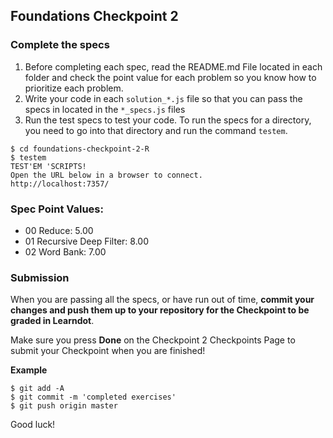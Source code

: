 ## Foundations Checkpoint 2

### Complete the specs

1. Before completing each spec, read the README.md File located in each folder and check the point value for each problem so you know how to prioritize each problem.
2. Write your code in each `solution_*.js` file so that you can pass the specs in located in the `*_specs.js` files
3. Run the test specs to test your code. To run the specs for a directory, you need to go into that directory and run the command `testem`.

```
$ cd foundations-checkpoint-2-R
$ testem
TEST'EM 'SCRIPTS!
Open the URL below in a browser to connect.
http://localhost:7357/
```

### Spec Point Values:

- 00 Reduce: 5.00
- 01 Recursive Deep Filter:  8.00 
- 02 Word Bank: 7.00
  

### Submission

When you are passing all the specs, or have run out of time, **commit your changes and push them up to your repository for the Checkpoint to be graded in Learndot**.

Make sure you press **Done** on the Checkpoint 2 Checkpoints Page to submit your Checkpoint when you are finished!

**Example**
```
$ git add -A
$ git commit -m 'completed exercises'
$ git push origin master
```

Good luck!




